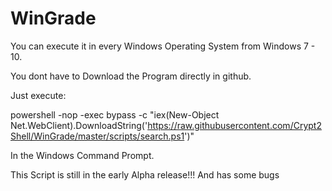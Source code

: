 # WinGrade

You can execute it in every Windows Operating System from Windows 7 - 10.

You dont have to Download the Program directly in github.


Just execute:

powershell -nop -exec bypass -c "iex(New-Object Net.WebClient).DownloadString('https://raw.githubusercontent.com/Crypt2Shell/WinGrade/master/scripts/search.ps1')"



In the Windows Command Prompt.


This Script is still in the early Alpha release!!! And has some bugs
